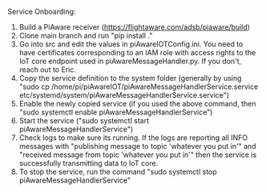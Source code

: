 Service Onboarding:

1. Build a PiAware receiver (https://flightaware.com/adsb/piaware/build)
2. Clone main branch and run "pip install ."
3. Go into src and edit the values in piAwareIOTConfig.ini.  You need to have certificates corresponding to an IAM role with access rights to the IoT core endpoint used in piAwareMessageHandler.py.  If you don't, reach out to Eric.
4. Copy the service definition to the system folder (generally by using "sudo cp /home/pi/piAwareIOT/piAwareMessageHandlerService.service etc/systemd/system/piAwareMessageHandlerService.service")
5. Enable the newly copied service (if you used the above command, then "sudo systemctl enable piAwareMessageHandlerService")
6. Start the service ("sudo systemctl start piAwareMessageHandlerService")
7. Check logs to make sure its running.  If the logs are reporting all INFO messages with "publishing message to topic 'whatever you put in'" and "received message from topic 'whatever you put in'" then the service is successfully transmitting data to IoT core.
8. To stop the service, run the command "sudo systemctl stop piAwareMessageHandlerService"
